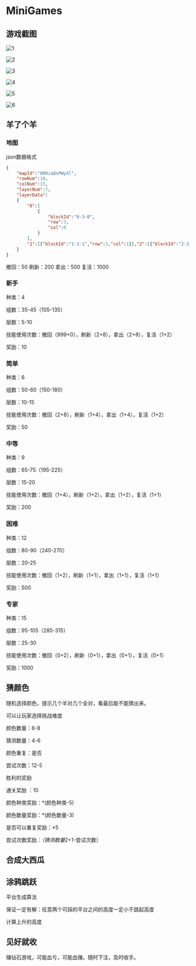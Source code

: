 # MiniGames

## 游戏截图

![1](img/1.jpg)

![2](img/2.jpg)

![3](img/3.jpg)

![4](img/4.jpg)

![5](img/5.jpg)

![6](img/6.jpg)

## 羊了个羊

### 地图

json数据格式

```json
{
	"mapId":"8RRiaOnPWyXl",
	"rowNum":18,
	"colNum":15,
	"layerNum":7,
	"layerData":
	{
		"0":[
			{
				"blockId":"0-3-0",
				"row":3,
				"col":0
			}
		],
		"1":[{"blockId":"1-3-1","row":3,"col":1}],"2":[{"blockId":"2-3-5","row":3,"col":5}],"3":[{"blockId":"3-3-6","row":3,"col":6}],"4":[{"blockId":"4-3-10","row":3,"col":10}],"5":[{"blockId":"5-3-11","row":3,"col":11}],"6":[{"blockId":"6-3-14","row":3,"col":14}]
	}
}
```

撤回：50 刷新：200 拿出：500 复活：1000

### 新手

种类：4

组数：35-45（105-135）

层数：5-10

技能使用次数：撤回（999+0），刷新（2+8），拿出（2+8），复活（1+2）

奖励：10

### 简单

种类：6

组数：50-60（150-180）

层数：10-15

技能使用次数：撤回（2+8），刷新（1+4），拿出（1+4），复活（1+2）

奖励：50

### 中等

种类：9

组数：65-75（195-225）

层数：15-20

技能使用次数：撤回（1+4），刷新（1+2），拿出（1+2），复活（1+1）

奖励：200

### 困难

种类：12

组数：80-90（240-270）

层数：20-25

技能使用次数：撤回（1+2），刷新（1+1），拿出（1+1），复活（1+1）

奖励：500

### 专家

种类：15

组数：95-105（285-315）

层数：25-30

技能使用次数：撤回（0+2），刷新（0+1），拿出（0+1），复活（0+1）

奖励：1000

## 猜颜色

随机选择颜色，提示几个半对几个全对，看最后能不能猜出来。

可以让玩家选择挑战难度

颜色数量：6-8

猜测数量：4-6

颜色重复：是否

尝试次数：12-5

胜利的奖励

通关奖励 ：10

颜色种类奖励：*(颜色种类-5)

颜色数量奖励：*(颜色数量-3)

是否可以重复奖励：*5

尝试次数奖励：*（猜测数量*2+1-尝试次数）

## 合成大西瓜

## 涂鸦跳跃

平台生成算法

保证一定有解：任意两个可踩的平台之间的高度一定小于跳起高度

计算上升的高度

## 见好就收

赚钻石游戏，可能血亏，可能血赚。随时下注，及时收手。